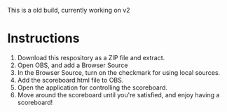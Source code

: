 This is a old build, currently working on v2

# Instructions
1. Download this respository as a ZIP file and extract.
2. Open OBS, and add a Browser Source
3. In the Browser Source, turn on the checkmark for using local sources.
4. Add the scoreboard.html file to OBS.
5. Open the application for controlling the scoreboard.
6. Move around the scoreboard until you're satisfied, and enjoy having a scoreboard!
